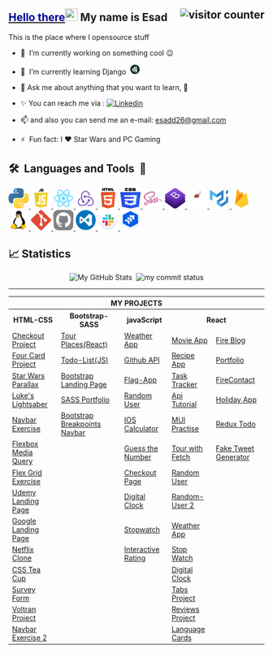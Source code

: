 <!-- ## Hello there <img src="https://media.giphy.com/media/hvRJCLFzcasrR4ia7z/giphy.gif" width="25" height="25"></a>  My name is Esad -->
<!-- ## <a href="https://youtu.be/frszEJb0aOo?t=4" ><span style="color:#000099"> Hello there</span></a><img src="https://media.giphy.com/media/hvRJCLFzcasrR4ia7z/giphy.gif" width="25" height="25"></a>  My name is Esad -->

## <a href="https://youtu.be/frszEJb0aOo?t=4" ><span style="color:#000099"> Hello there</span></a><img src="https://media.giphy.com/media/hvRJCLFzcasrR4ia7z/giphy.gif" width="25" height="25"></a> My name is Esad <img src="https://komarev.com/ghpvc/?username=esadakman" alt="visitor counter" align="right" valign="center" height="28.5"/>

This is the place where I opensource stuff

- 🔭 &nbsp;I’m currently working on something cool :wink:

- 🌱 &nbsp;I’m currently learning Django &nbsp;<img  src="./logos/django.jpg" alt="django" width="20" height="20"/>

- 💬 Ask me about anything that you want to learn, 🤔

- ✨ You can reach me via : <a href="https://www.linkedin.com/in/esadakman/" target="_blank"> <img src="https://img.shields.io/badge/linkedin-%230077B5.svg?&style=for-the-badge&logo=linkedin&logoColor=white" target="_blank" alt="Linkedin" height="20"/></a>

- 📫 and also you can send me an e-mail: <a href="mailto:esadd26@gmail.com">esadd26@gmail.com</a>

- ⚡ &nbsp;Fun fact: I :heart: Star Wars and PC Gaming

## <b>🛠️&nbsp;&nbsp;Languages&nbsp;and&nbsp;Tools&nbsp;&nbsp;🚀</b>

<!-- <a href="https://www.djangoproject.com/" target="_blank" rel="noreferrer"> <img  src="./logos/django.jpg" alt="django" width="40" height="40"/> </a>  -->
<p > 
<a href="https://www.python.org" target="_blank" rel="noreferrer"> <img  src="./logos/Python.svg" alt="python" width="40" height="40"/> </a> 
<a href="https://www.javascript.org" target="_blank" rel="noreferrer"><img  src="./logos/js_logo.png" alt="javascript" width="40" height="40"/> </a>
<a href="https://reactjs.org/" target="_blank" rel="noreferrer"><img  src="./logos/react_logo.png" alt="react" width="40" height="40"/>  </a> 
<a href="https://redux.js.org/" target="_blank" rel="noreferrer"><img  src="./logos/redux.png" alt="react" width="40" height="40"/>  </a> 
<a href="https://html.com" target="_blank" rel="noreferrer"><img src="./logos/HTML5.svg" alt="html5" width="40" height="40"/> </a> 
<a href="https://www.w3.org/Style/CSS/Overview.en.html" target="_blank" rel="noreferrer"> <img src="./logos/CSS3.svg" alt="css3" width="40" height="40"/> </a> 
<a href="https://sass-lang.com/" target="_blank" rel="noreferrer"> <img  src="./logos/sass_logo.png" alt="sass" width="40" height="40"/> 
<a href="https://getbootstrap.com/" target="_blank" rel="noreferrer"> <img  src="./logos/bootstrap.logo.png" alt="bootstrap" width="40" height="40"/>  
<a href="https://git-scm.com/" target="_blank" rel="noreferrer"> </a>
<a href="https://styled-components.com/" rel="noreferrer"> <img src="./logos/styled_components.png" alt="styled_components" width="40" height="40"/> </a> 
<a href="https://mui.com/" target="_blank" rel="noreferrer"> <img src="./logos/mui.png" alt="mui" width="40" height="40"/> </a> 
<a href="https://firebase.google.com/" target="_blank" rel="noreferrer"> <img src="./logos/firebase.png" alt="mui" width="40" height="40"/> </a> 
<a href="https://www.linux.org" target="_blank" rel="noreferrer"> <img src="./logos/linux.png" alt="linux" width="40" height="40"/> </a> 
<a href="https://git-scm.com" target="_blank" rel="noreferrer"> <img src="./logos/git.svg" alt="git" width="40" height="40"/> </a>   
<a href="https://github.com" target="_blank" rel="noreferrer"> <img src="./logos/github.png.png" alt="gitHub" width="40" height="40"/> </a> 
<a href="https://code.visualstudio.com" target="_blank" rel="noreferrer"> <img src="./logos/vscode_logo.png" alt="vscode" width="40" height="40"/> </a> 
<a href="https://slack.com" target="_blank" rel="noreferrer"> <img src="./logos/slack_logo.png" alt="slack" width="40" height="40"/> </a> 
<a href="https://www.python.org" target="_blank" rel="noreferrer"> </a>  
<a href="https://www.atlassian.com/software/jira/free" target="_blank" rel="noreferrer"> <img src="./logos/jira_logo.png" alt="jira" width="40" height="40"/> </a> 
</p>

## 📈 Statistics

<p align="center">
<img src="https://github-readme-stats.vercel.app/api?username=esadakman&show_icons=true&locale=en&theme=tokyonight" alt="My GitHub Stats" width="49%"/>&nbsp;
<img src="https://github-readme-streak-stats.herokuapp.com/?user=esadakman&theme=tokyonight&border=61dafb&hide_border=true" alt="my commit status" width="49%" /> </p>
<!-- <p align="center"> <img src="https://github-readme-stats.vercel.app/api/top-langs?username=esadakman&show_icons=true&locale=en&layout=compact&theme=tokyonight" alt="languages" width="50%" height:"163px"> -->  </p>
 
 ------------
 
<p align="center">
 <table >
  <tr>
      <th colspan="6">MY PROJECTS</th>
  </tr>
  <tr > 
      <th>HTML-CSS</th>
      <th>Bootstrap-SASS</th>  
      <th>javaScript</th>  
      <th colspan=2 >React</th>    
  </tr>
  
  <tr>
    <td><a href="https://github.com/esadakman/checkout_form_responsive" target="_blank">Checkout Project</a></td>
    <td><a href="https://github.com/esadakman/tour-places-react" target="_blank">Tour Places(React)</a></td>
    <td><a href="https://github.com/esadakman/weatherApp" target="_blank">Weather App</a></td>
    <td  ><a href="https://github.com/esadakman/movie-app-firebase" target="_blank">Movie App</a></td>
    <td><a href="https://github.com/esadakman/FireBlog-Milestone" target="_blank">Fire Blog</a></td>
    
  </tr>
  
  <tr>
    <td><a href="https://github.com/esadakman/four_card_feature" target="_blank">Four Card Project</a></td>
    <td><a href="https://github.com/esadakman/todo_list_project" target="_blank">Todo-List(JS)</a></td>
    <td><a href="https://github.com/esadakman/github_api" target="_blank" rel="noreferrer">Github API</a></td>
    <td><a href="https://github.com/esadakman/recipe-app" target="_blank">Recipe App</a></td>
    <td><a href="https://github.com/esadakman/esadakman.github.io" target="_blank">Portfolio </a></td>

  </tr>
  
  <tr>
    <td><a href="https://github.com/esadakman/starwars_parallax" target="_blank">Star Wars Parallax </a></td>
    <td><a href="https://github.com/esadakman/bootstrap-landing-page" target="_blank">Bootstrap Landing Page</a></td>
    <td><a href="https://github.com/esadakman/flag_app" target="_blank">Flag-App</a></td>
    <td><a href="https://github.com/esadakman/task-tracker-react" target="_blank">Task Tracker</a></td>
    <td><a href="https://github.com/esadakman/firecontact-app" target="_blank">FireContact</a></td>
  </tr>
  
  <tr>
    <td><a href="https://github.com/esadakman/lightsaber" target="_blank" rel="noreferrer">Luke's Lightsaber</a></td>
    <td><a href="https://github.com/esadakman/Sass-Portfolio" target="_blank">SASS Portfolio</a></td>
    <td><a href="https://github.com/esadakman/randomUserGenerator" target="_blank">Random User</a></td>
    <td><a href="https://github.com/esadakman/api-tutorial-project" target="_blank">Api Tutorial </a></td>
    <td><a href="https://github.com/esadakman/holidaysApp" target="_blank">Holiday App</a></td>
  </tr>
  
  <tr>
    <td><a href="https://github.com/esadakman/navbar_exercise" target="_blank">Navbar Exercise</a></td> 
    <td><a href="https://github.com/esadakman/bootstrap_breakpoints_navbar" target="_blank" rel="noreferrer">Bootstrap Breakpoints Navbar</a></td> 
    <td><a href="https://github.com/esadakman/ios_calculator" target="_blank">IOS Calculator</a></td> 
    <td><a href="https://github.com/esadakman/mui-example" target="_blank">MUI Practise </a></td>
    <td><a href="https://github.com/esadakman/redux_todo_exercise" target="_blank">Redux Todo</a></td>
    
  </tr>
  
  <tr>
    <td><a href="https://github.com/esadakman/media_query_exercise_1" target="_blank">Flexbox Media Query</a></td>
    <td></td>
    <td><a href="https://github.com/esadakman/guess-the-number" target="_blank">Guess the Number </a></td>
    <td><a href="https://github.com/esadakman/projeTourWithFetch" target="_blank">Tour with Fetch </a></td>
    <td><a href="https://github.com/esadakman/fake-tweet-generator" target="_blank">Fake Tweet Generator</a></td>
  </tr>
  
  <tr>
    <td><a href="https://github.com/esadakman/flex_grid_exercise" target="_blank">Flex Grid Exercise</a></td>
    <td></td>
    <td><a href="https://github.com/esadakman/shopping_cart" target="_blank">Checkout Page</a></td>
    <td><a href="https://github.com/esadakman/random-user-react" target="_blank">Random User</a></td>
    <td><a href="" target="_blank"> </a></td>
  </tr>
  
  <tr>
    <td><a href="https://github.com/esadakman/udemy-landing-page" target="_blank">Udemy Landing Page</a></td>
    <td></td>
    <td><a href="https://github.com/esadakman/digital_clock" target="_blank">Digital Clock</a></td>
     <td><a href="https://github.com/esadakman/random-user-app-2" target="_blank">Random-User 2</a></td>
    <td><a href="" target="_blank"> </a></td>
  </tr>

  <tr>  
    <td><a href="https://github.com/esadakman/google_landing_page" target="_blank">Google Landing Page</a></td>
    <td></td>
    <td><a href="https://github.com/esadakman/stopWatch" target="_blank">Stopwatch</a></td>
    <td><a href="https://github.com/esadakman/react-weather-app" target="_blank">Weather App </a></td>
    <td><a href="" target="_blank"> </a></td> 
  </tr>
  
  <tr>
    <td><a href="https://github.com/esadakman/netflix-clone" target="_blank">Netflix Clone</a></td>
    <td> </td>
    <td><a href="https://github.com/esadakman/Interactive-Rating-Component" target="_blank" rel="noreferrer">Interactive Rating</a></td>
    <td><a href="https://github.com/esadakman/stopWatch-react" target="_blank">Stop Watch</a></td>
    <td><a href="" target="_blank"> </a></td>
  </tr>
  
  <tr>
    <td><a href="https://github.com/esadakman/CSS_Tea_Cup" target="_blank">CSS Tea Cup</a></td>
    <td><a href=" " target="_blank"> </a></td>
    <td><a href=" " target="_blank"> </a></td>
    <td><a href="https://github.com/esadakman/react-digital-clock" target="_blank">Digital Clock</a></td>
    <td><a href="" target="_blank"> </a></td>
  </tr>
  
  <tr>
    <td><a href="https://github.com/esadakman/Survey_Form" target="_blank">Survey Form</a></td>
    <td> </td>
    <td></td>
    <td><a href="https://github.com/esadakman/tabs-project" target="_blank">Tabs Project</a></td>
    <td><a href="" target="_blank"> </a></td>
  </tr>
  
  <tr>
    <td><a href="https://github.com/esadakman/Voltran" target="_blank">Voltran Project</a></td>
    <td>  </td>
    <td> </td>
    <td><a href="https://github.com/esadakman/reviews-project" target="_blank">Reviews Project</a></td>
    <td></td>
  </tr>
  
  <tr>
   <td><a href="https://github.com/esadakman/nav_bar_responsive" target="_blank">Navbar Exercise 2</a></td>
    <td><a href="" target="_blank"> </a></td>
    <td><a href="" target="_blank"> </a></td>
    <td><a href="https://github.com/esadakman/language-cards-react" target="_blank">Language Cards</a></td>
    <td><a href="" target="_blank"> </a></td>
  </tr>

</table>
</p>
